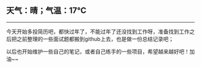 ## 天气：晴；气温：17℃

------

今天开始多投简历吧，都快过年了，不能过年了还没找到工作呀，准备找到工作之后把之前整理的一些面试题都搬到github上去，也是做一份总结记录吧；

以后也开始维护一些自己的笔记，或者自己练手的一些项目，希望越来越好吧！加油~~

